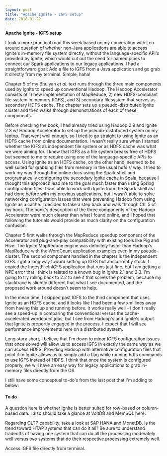 ```yaml
---
layout: post
title: "Apache Ignite - IGFS setup"
date: 2018-01-22
---
```

<b>Apache Ignite - IGFS setup</b>  

I took a more practical road this week based on my converation with Leo around question of whether non-Java applications are able to access Ignite's in-memory file system directly, without the language-specific API's provided by Ignite, which would cut out the need for named pipes to connect our Spark applications to our legacy applications. I had a straightforward goal: Add a file to IGFS from a Java application and go grab it directly from my terminal. Simple, haha!

Chapter 5 of my Bhuiyan *et al.* text runs through the three main components used by Ignite to speed up conventional Hadoop. The Hadoop Accelerator consists of 1) new implementation of MapReduce, 2) new HDFS-compliant file system in memory (IGFS), and 3) secondary filesystem that serves as secondary HDFS cache. The chapter sets up a pseudo-distributed Ignite cluster and then walks through demonstrations of each of these components.

Before checking the book, I had already tried using Hadoop 2.9 and Ignite 2.3 w/ Hadoop Accelerator to set up the pseudo-distributed system on my laptop. That went well enough, so I tried to go straight to using Ignite as an HDFS cache from online documentation. I wasn't really sure when I started whether the IGFS as independent file system or as HDFS cache was what we were aiming for. I knew that IGFS as a file system breaks free of HDFS but seemed to me to require using one of the language-specific APIs to access. Using Ignite as an HDFS cache, on the other hand, seemed to be well suited for grabbing files from memory in the usual hdfs:// way. I tried to work my way through the online docs using the Spark shell and programatically configuring the secondary Ignite cache in Scala, because I thought this approach lead me to the goal much faster than using Spring configuration files. I was able to work with Ignite from the Spark shell as I had done before with my previous applications, but I wasn't able to solve networking configuration issues that were preventing Hadoop from using Ignite as a cache. I decided to take a step back and walk through Ch. 5 of my book. The book's description of the three components of the Hadoop Accelerator were much clearer than what I found online, and I hoped that following the tutorials would provide as much clarity on the configuration confusion.  

Chapter 5 first walks through the MapReduce speedup component of the Accelerator and plug-and-play compatibility with existing tools like Pig and Hive. The Ignite MapReduce engine was definitely faster than Hadoop's MapReduce with the WordCount application examples even in my pseudo-cluster. The second component handled in the chapter is the independent IGFS. I got a long way toward setting up IGFS but am currently stuck. I copied the IngestFileInIGFS application that runs just fine, but I am getting a NPE error that I think is related to a known bug in Ignite 2.1 and 2.3. I'm going to try rolling back to 2.2 to see if that solves the problem, because my stacktrace is slightly different that what I see documented, and the proposed work around doesn't seem to help.

In the mean time, I skipped past IGFS to the third component that uses Ignite as an HDFS cache, and it looks like I had been a few xml lines away from having this up and running before. It works really well - I don't really see a speed-up in comparing the conventional versus the cache-accelerated wordcount jobs, but I see from Hadoop's and Ignite's output that Ignite is propertly engaged in the process. I expect that I will see performance improvements here on a distributed system.

Long story short, I believe that I'm down to minor IGFS configuration issues that once solved will allow us to access IGFS in exactly the same way as we can access HDFS. Providing Hadoop with alternative configuration files that point it to Ignite allows us to simply add a flag while running hdfs commands to use IGFS instead of HDFS. I think that once the system is configured properly, we will have an easy way for legacy applications to grab in-memory files directly from the OS. 

I still have some conceptual to-do's	from the last post that I'm adding to below:

<h4>To do</h4>
A question here is whether Ignite is better suited for row-based or column-based data. I also should take a glance at VoltDB and MemSQL here.

Regarding OLTP capability, take a look at SAP HANA and MonetDB. Is the trend toward HTAP systems that can do it all? Be sure to understand tradeoffs of having one system that can do all the processing moderately well versus two systems that do their respective processing extremely well.

Access IGFS file directly from terminal.
